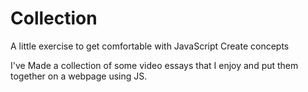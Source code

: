 # Collection

A little exercise to get comfortable with JavaScript Create concepts

I've Made a collection of some video essays that I enjoy and put them together on a webpage using JS.